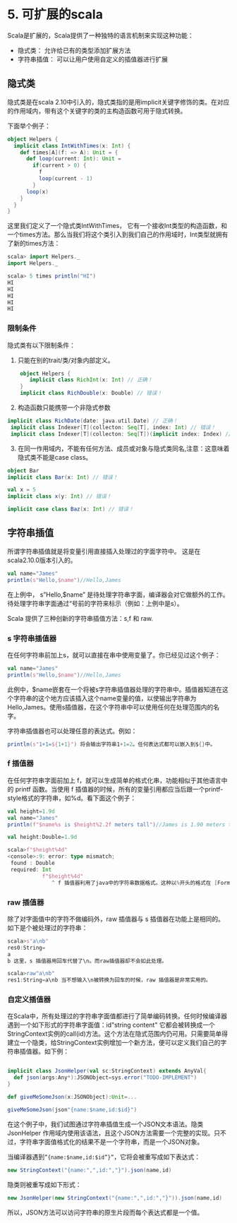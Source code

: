 # 5. 可扩展的scala

Scala是扩展的，Scala提供了一种独特的语言机制来实现这种功能：

* 隐式类： 允许给已有的类型添加扩展方法
* 字符串插值： 可以让用户使用自定义的插值器进行扩展

## 隐式类

隐式类是在scala 2.10中引入的，隐式类指的是用implicit关键字修饰的类。在对应的作用域内，带有这个关键字的类的主构造函数可用于隐式转换。

下面举个例子：

~~~scala
object Helpers {
  implicit class IntWithTimes(x: Int) {
    def times[A](f: => A): Unit = {
      def loop(current: Int): Unit =
        if(current > 0) {
          f
          loop(current - 1)
        }
      loop(x)
    }
  }
}

~~~

这里我们定义了一个隐式类IntWithTimes， 它有一个接收Int类型的构造函数，和一个times方法。那么当我们将这个类引入到我们自己的作用域时，Int类型就拥有了新的times方法：

~~~scala
scala> import Helpers._
import Helpers._

scala> 5 times println("HI")
HI
HI
HI
HI
HI
~~~

### 限制条件

隐式类有以下限制条件：

1. 只能在别的trait/类/对象内部定义。

~~~scala
    object Helpers {
       implicit class RichInt(x: Int) // 正确！
    }
    implicit class RichDouble(x: Double) // 错误！
~~~

2. 构造函数只能携带一个非隐式参数

~~~scala
implicit class RichDate(date: java.util.Date) // 正确！
 implicit class Indexer[T](collecton: Seq[T], index: Int) // 错误！
 implicit class Indexer[T](collecton: Seq[T])(implicit index: Index) // 正确！
~~~

3. 在同一作用域内，不能有任何方法、成员或对象与隐式类同名,注意：这意味着隐式类不能是case class。

~~~scala
object Bar
implicit class Bar(x: Int) // 错误！

val x = 5
implicit class x(y: Int) // 错误！

implicit case class Baz(x: Int) // 错误！
~~~


## 字符串插值

所谓字符串插值就是将变量引用直接插入处理过的字面字符中。 这是在scala2.10.0版本引入的。

~~~scala
val name="James"
println(s"Hello,$name")//Hello,James
~~~

在上例中， s”Hello,$name” 是待处理字符串字面，编译器会对它做额外的工作。待处理字符串字面通过“号前的字符来标示（例如：上例中是s）。

Scala 提供了三种创新的字符串插值方法：s,f 和 raw.

### s 字符串插值器

在任何字符串前加上s，就可以直接在串中使用变量了。你已经见过这个例子：

~~~scala
val name="James"
println(s"Hello,$name")//Hello,James 
~~~

此例中，$name嵌套在一个将被s字符串插值器处理的字符串中。插值器知道在这个字符串的这个地方应该插入这个name变量的值，以使输出字符串为Hello,James。使用s插值器，在这个字符串中可以使用任何在处理范围内的名字。

字符串插值器也可以处理任意的表达式。例如：

~~~scala
println(s"1+1=${1+1}") 将会输出字符串1+1=2。任何表达式都可以嵌入到${}中。
~~~

### f 插值器

在任何字符串字面前加上 f，就可以生成简单的格式化串，功能相似于其他语言中的 printf 函数。当使用 f 插值器的时候，所有的变量引用都应当后跟一个printf-style格式的字符串，如%d。看下面这个例子：

~~~scala
val height=1.9d
val name="James"
println(f"$name%s is $height%2.2f meters tall")//James is 1.90 meters tall f 插值器是类型安全的。如果试图向只支持 int 的格式化串传入一个double 值，编译器则会报错。例如：

val height:Double=1.9d

scala>f"$height%4d"
<console>:9: error: type mismatch;
 found : Double
 required: Int
           f"$height%4d"
              ^ f 插值器利用了java中的字符串数据格式。这种以%开头的格式在 [Formatter javadoc] 中有相关概述。如果在具体变量后没有%，则格式化程序默认使用 %s（串型）格式。
~~~

### raw 插值器

除了对字面值中的字符不做编码外，raw 插值器与 s 插值器在功能上是相同的。如下是个被处理过的字符串：

~~~scala
scala>s"a\nb"
res0:String=
a
b 这里，s 插值器用回车代替了\n。而raw插值器却不会如此处理。

scala>raw"a\nb"
res1:String=a\nb 当不想输入\n被转换为回车的时候，raw 插值器是非常实用的。
~~~

### 自定义插值器

在Scala中，所有处理过的字符串字面值都进行了简单编码转换。任何时候编译器遇到一个如下形式的字符串字面值：id"string content" 它都会被转换成一个StringContext实例的call(id)方法。这个方法在隐式范围内仍可用。只需要简单得 建立一个隐类，给StringContext实例增加一个新方法，便可以定义我们自己的字符串插值器。如下例：

~~~scala

implicit class JsonHelper(val sc:StringContext) extends AnyVal{
  def json(args:Any*):JSONObject=sys.error("TODO-IMPLEMENT")
}

def giveMeSomeJson(x:JSONObject):Unit=...

giveMeSomeJson(json"{name:$name,id:$id}") 
~~~

在这个例子中，我们试图通过字符串插值生成一个JSON文本语法。隐类 JsonHelper 作用域内使用该语法，且这个JSON方法需要一个完整的实现。只不过，字符串字面值格式化的结果不是一个字符串，而是一个JSON对象。

当编译器遇到`”{name:$name,id:$id”}”`，它将会被重写成如下表达式：

~~~scala
new StringContext("{name:",",id:","}").json(name,id)
~~~

隐类则被重写成如下形式：

~~~scala
new JsonHelper(new StringContext("{name:",",id:","}")).json(name,id)
~~~

所以，JSON方法可以访问字符串的原生片段而每个表达式都是一个值。



